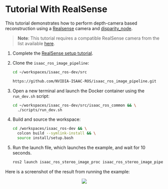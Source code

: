 # Tutorial With RealSense

This tutorial demonstrates how to perform depth-camera based reconstruction using a [Realsense](https://www.intel.com/content/www/us/en/architecture-and-technology/realsense-overview.html) camera and [disparity_node](https://github.com/NVIDIA-ISAAC-ROS/isaac_ros_image_pipeline/blob/main/isaac_ros_stereo_image_proc/src/disparity_node.cpp).

> **Note**: This tutorial requires a compatible RealSense camera from the list available [here](https://github.com/NVIDIA-ISAAC-ROS/.github/blob/main/profile/realsense-setup.md#camera-compatibility).

1. Complete the [RealSense setup tutorial](https://github.com/NVIDIA-ISAAC-ROS/.github/blob/main/profile/realsense-setup.md).

2. Clone the `isaac_ros_image_pipeline`:

    ```bash
    cd ~/workspaces/isaac_ros-dev/src
    ```

    ```bash
    https://github.com/NVIDIA-ISAAC-ROS/isaac_ros_image_pipeline.git
    ```

3. Open a new terminal and launch the Docker container using the `run_dev.sh` script:

    ```bash
    cd ~/workspaces/isaac_ros-dev/src/isaac_ros_common && \
      ./scripts/run_dev.sh
    ```

4. Build and source the workspace:

    ```bash
    cd /workspaces/isaac_ros-dev && \
      colcon build --symlink-install && \
      source install/setup.bash
    ```

5. Run the launch file, which launches the example, and wait for 10 seconds.

    ```bash
    ros2 launch isaac_ros_stereo_image_proc isaac_ros_stereo_image_pipeline.launch.py
    ```

Here is a screenshot of the result from running the example:

<div align="center"><img src="../../resources/realsense_example.png"/></div>
